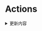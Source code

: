 # Actions


<details> 
    <summary>更新内容</summary>

- [QiuChenlyOpenSource/QQFlacMusicDownloader](https://github.com/QiuChenlyOpenSource/QQFlacMusicDownloader) (Updated: deb5f564e8c2371ff3a5b5ee0d1de1cc95736e82)
- [tailscale/tailscale](https://github.com/tailscale/tailscale) (Updated: f18f591bc6ec6a088c9704b28e0299840c6b7061)
- [vvbbnn00/WARP-Clash-API](https://github.com/vvbbnn00/WARP-Clash-API) (Updated: 63f1c89c2abae239d3561f2dc92e9744f67654b3)
- [jhao104/proxy_pool](https://github.com/jhao104/proxy_pool) (Updated: 0000000000000000000000000000000000000000)

</details>
